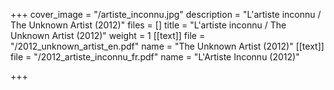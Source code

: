 +++
cover_image = "/artiste_inconnu.jpg"
description = "L'artiste inconnu / The Unknown Artist (2012)"
files = []
title = "L'artiste inconnu / The Unknown Artist (2012)"
weight = 1
[[text]]
file = "/2012_unknown_artist_en.pdf"
name = "The Unknown Artist (2012)"
[[text]]
file = "/2012_artiste_inconnu_fr.pdf"
name = "L'Artiste Inconnu (2012)"

+++
